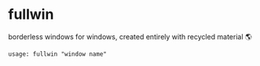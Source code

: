 # fullwin
borderless windows for windows, created entirely with recycled material 🌎

`usage: fullwin "window name"`

